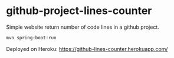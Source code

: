 # github-project-lines-counter
Simple website return number of code lines in a github project.

```sh
mvn spring-boot:run
```

Deployed on Heroku: https://github-lines-counter.herokuapp.com/